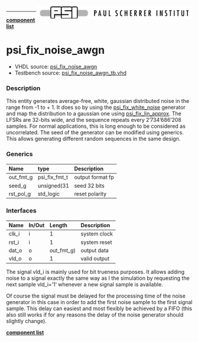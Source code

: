 <img align="right" src="../doc/psi_logo.png">

***

[**component list**](index.md)

# psi_fix_noise_awgn
 - VHDL source: [psi_fix_noise_awgn](../hdl/psi_fix_noise_awgn.vhd)
 - Testbench source: [psi_fix_noise_awgn_tb.vhd](../testbench/psi_fix_noise_awgn_tb/psi_fix_noise_awgn_tb.vhd)

### Description

This entity generates average-free, white, gaussian distributed noise in the range from -1 to + 1. It does so by using the [psi_fix_white_noise](psi_fix_white_noise.md) generator and map the distribution to a gaussian one using [psi_fix_lin_approx](psi_fix_lin_approx.md).
The LFSRs are 32-bits wide, and the sequence repeats every 2’734’686’208 samples. For normal applications, this is long enough to be considered as uncorrelated.
The seed of the generator can be modified using generics. This allows generating different random sequences in the same design.


### Generics
| Name      | type          | Description      |
|:----------|:--------------|:-----------------|
| out_fmt_g | psi_fix_fmt_t | output format fp |
| seed_g    | unsigned(31   | seed 32 bits     |
| rst_pol_g | std_logic     | reset polarity   |

### Interfaces
| Name   | In/Out   | Length     | Description   |
|:-------|:---------|:-----------|:--------------|
| clk_i  | i        | 1          | system clock  |
| rst_i  | i        | 1          | system reset  |
| dat_o  | o        | out_fmt_g) | output data   |
| vld_o  | o        | 1          | valid output  |

The signal vld_i is mainly used for bit trueness purposes. It allows adding noise to a signal exactly the same way as I the simulation by requesting the next sample vld_i=’1’ whenever a new signal sample is available.

Of course the signal must be delayed for the processing time of the noise generator in this case in order to add the first noise sample to the first signal sample. This delay can easiest and most flexibly be achieved by a FIFO (this also still works if for any reasons the delay of the noise generator should slightly change).


[**component list**](index.md)
